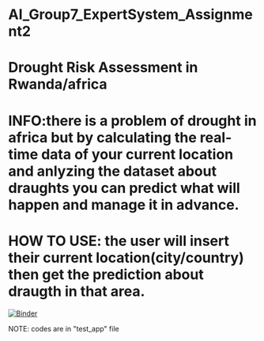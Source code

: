  # AI_Group7_ExpertSystem_Assignment2

# Drought Risk Assessment in Rwanda/africa

# INFO:there is a problem of drought in africa but by calculating the real-time data of your current location and anlyzing the dataset about draughts you can predict what will happen and manage it in advance.
# HOW TO USE: the user will  insert their current location(city/country) then get the prediction about draugth in that area.

[![Binder](https://2i2c.mybinder.org/badge_logo.svg)](https://2i2c.mybinder.org/v2/gh/obald123/AI_Group7_ExpertSystem_Assignment2.git/HEAD)

NOTE: codes are in "test_app" file
